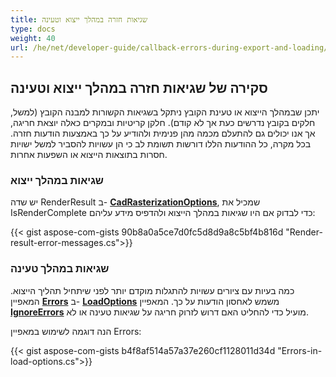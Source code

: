 ```yaml
---
title: שגיאות חזרה במהלך ייצוא וטעינה
type: docs
weight: 40
url: /he/net/developer-guide/callback-errors-during-export-and-loading/
---
```


## **סקירה של שגיאות חזרה במהלך ייצוא וטעינה**

יתכן שבמהלך הייצוא או טעינת הקובץ ניתקל בשגיאות הקשורות למבנה הקובץ 
(למשל, חלקים בקובץ נדרשים כעת אך לא קודם). 
חלקן קריטיות ובמקרים כאלה יוצאת חריגה, אך אנו יכולים גם להתעלם מכמה מהן פנימית ולהודיע על כך באמצעות הודעות חזרה. 
בכל מקרה, כל ההודעות הללו דורשות תשומת לב כי הן עשויות להסביר למשל ישויות חסרות בתוצאות הייצוא או השפעות אחרות.

### **שגיאות במהלך ייצוא**

יש שדה RenderResult ב- [**CadRasterizationOptions**](https://reference.aspose.com/cad/net/aspose.cad.imageoptions/cadrasterizationoptions/),
שמכיל את IsRenderComplete כדי לבדוק אם היו שגיאות במהלך הייצוא ולהדפיס מידע עליהם:

{{< gist aspose-com-gists 90b8a0a5ce7d0fc5d8d9a8c5bf4b816d "Render-result-error-messages.cs">}}

### **שגיאות במהלך טעינה**

כמה בעיות עם ציורים עשויות להתגלות מוקדם יותר לפני שיתחיל תהליך הייצוא. 
המאפיין [**Errors**](https://reference.aspose.com/cad/net/aspose.cad/loadoptions/errors/) ב-
[**LoadOptions**](https://reference.aspose.com/cad/net/aspose.cad/loadoptions/) משמש לאחסון הודעות על כך. 
המאפיין [**IgnoreErrors**](https://reference.aspose.com/cad/net/aspose.cad/loadoptions/ignoreerrors/) מועיל כדי להחליט האם 
דרוש לזרוק חריגה על שגיאות טעינה או לא. 

הנה דוגמה לשימוש במאפיין Errors:

{{< gist aspose-com-gists b4f8af514a57a37e260cf1128011d34d "Errors-in-load-options.cs">}}
